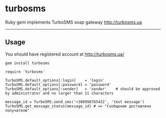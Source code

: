 turbosms
========

Ruby gem implements TurboSMS soap gateway http://turbosms.ua

------------------------------------------------------------------------------
Usage
------------------------------------------------------------------------------
You should have registered account at http://turbosms.ua/

    gem install turbosms
    
    require 'turbosms'
    
    TurboSMS.default_options[:login]    = 'login'
    TurboSMS.default_options[:password] = 'password'
    TurboSMS.default_options[:sender]   = 'sender'    # should be approved by administrator and no larger than 11 characters
    
    message_id = TurboSMS.send_sms('+380998765432', 'test message')
    TurboSMS.get_message_status(message_id) # => "Сообщение доставлено получателю"

